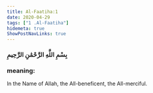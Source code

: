 ```yaml
---
title: Al-Faatiha:1
date: 2020-04-29
tags: ["1 .Al-Faatiha"]
hidemeta: true 
ShowPostNavLinks: true 
---
```

### بِسْمِ اللَّهِ الرَّحْمَٰنِ الرَّحِيمِ
### meaning: 
In the Name of Allah, the All-beneficent, the All-merciful.
